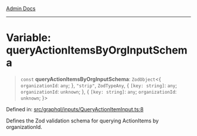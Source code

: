 [Admin Docs](/)

***

# Variable: queryActionItemsByOrgInputSchema

> `const` **queryActionItemsByOrgInputSchema**: `ZodObject`\<\{ `organizationId`: `any`; \}, `"strip"`, `ZodTypeAny`, \{ `[key: string]`: `any`;  `organizationId`: `unknown`; \}, \{ `[key: string]`: `any`;  `organizationId`: `unknown`; \}\>

Defined in: [src/graphql/inputs/QueryActionItemInput.ts:8](https://github.com/NishantSinghhhhh/talawa-api/blob/3b12506812825c5581bdb63c64252031697d198c/src/graphql/inputs/QueryActionItemInput.ts#L8)

Defines the Zod validation schema for querying ActionItems by organizationId.
